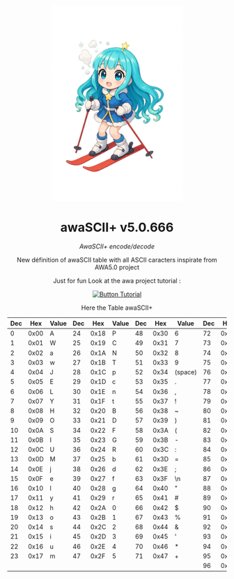 
<div align = center >

<img
    width = 300
    src = 'Resources/awaSCII+.png'
/>

#   awaSCII+ v5.0.666


*AwaSCII+ encode/decode*
<br>

New définition of awaSCII table with all ASCII caracters
inspirate from AWA5.0 project

Just for fun Look at the awa project tutorial :
<!-- 

[![Button Website]][Website]   -->
[![Button Tutorial]][Tutorial]
<!-- 
[![Button Specification]][Specification]  
[![Button Development]][Development]

</div>

<br>
<br>



<br> -->

<!----------------------------------------------------------------------------->
<!-- 
[Button Specification]: https://img.shields.io/badge/Specification-3eb1c2?style=for-the-badge&logoColor=white&logo=GoogleDocs
[Specification]: Documentation/AWA5.0%20Specification.pdf

[Button Development]: https://img.shields.io/badge/Development-007ACC?style=for-the-badge&logoColor=white&logo=VisualStudioCode
[Development]: Documentation/Development.md

[Button Website]: https://img.shields.io/badge/Website-b19d2f?style=for-the-badge&logoColor=white&logo=ElasticStack
[Website]: https://temptempai.github.io/AWA5.0/ -->

[Button Tutorial]: https://img.shields.io/badge/Tutorial-b92319?style=for-the-badge&logoColor=white&logo=YouTube
[Tutorial]: https://www.youtube.com/watch?v=DY70AcaXq40




Here the Table awaSCII+
</div>

| Dec | Hex  | Value | Dec | Hex  | Value | Dec | Hex  | Value | Dec | Hex  | Value |
|-----|------|-------|-----|------|-------|-----|------|-------|-----|------|-------|
| 0   | 0x00 | A     | 24  | 0x18 | P     | 48  | 0x30 | 6     | 72  | 0x48 | /     |
| 1   | 0x01 | W     | 25  | 0x19 | C     | 49  | 0x31 | 7     | 73  | 0x49 | <     |
| 2   | 0x02 | a     | 26  | 0x1A | N     | 50  | 0x32 | 8     | 74  | 0x4A | >     |
| 3   | 0x03 | w     | 27  | 0x1B | T     | 51  | 0x33 | 9     | 75  | 0x4B | ?     |
| 4   | 0x04 | J     | 28  | 0x1C | p     | 52  | 0x34 | (space) | 76 | 0x4C | @   |
| 5   | 0x05 | E     | 29  | 0x1D | c     | 53  | 0x35 | .     | 77  | 0x4D | K     |
| 6   | 0x06 | L     | 30  | 0x1E | n     | 54  | 0x36 | ,     | 78  | 0x4E | Q     |
| 7   | 0x07 | Y     | 31  | 0x1F | t     | 55  | 0x37 | !     | 79  | 0x4F | V     |
| 8   | 0x08 | H     | 32  | 0x20 | B     | 56  | 0x38 | ~     | 80  | 0x50 | X     |
| 9   | 0x09 | O     | 33  | 0x21 | D     | 57  | 0x39 | )     | 81  | 0x51 | Z     |
| 10  | 0x0A | S     | 34  | 0x22 | F     | 58  | 0x3A | (     | 82  | 0x52 | [     |
| 11  | 0x0B | I     | 35  | 0x23 | G     | 59  | 0x3B | -     | 83  | 0x53 | \\    |
| 12  | 0x0C | U     | 36  | 0x24 | R     | 60  | 0x3C | :     | 84  | 0x54 | ]     |
| 13  | 0x0D | M     | 37  | 0x25 | b     | 61  | 0x3D | =     | 85  | 0x55 | ^     |
| 14  | 0x0E | j     | 38  | 0x26 | d     | 62  | 0x3E | ;     | 86  | 0x56 | _     |
| 15  | 0x0F | e     | 39  | 0x27 | f     | 63  | 0x3F | \n    | 87  | 0x57 | \`    |
| 16  | 0x10 | l     | 40  | 0x28 | g     | 64  | 0x40 | "     | 88  | 0x58 | {     |
| 17  | 0x11 | y     | 41  | 0x29 | r     | 65  | 0x41 | #     | 89  | 0x59 | |     |
| 18  | 0x12 | h     | 42  | 0x2A | 0     | 66  | 0x42 | $     | 90  | 0x5A | }     |
| 19  | 0x13 | o     | 43  | 0x2B | 1     | 67  | 0x43 | %     | 91  | 0x5B | k     |
| 20  | 0x14 | s     | 44  | 0x2C | 2     | 68  | 0x44 | &     | 92  | 0x5C | q     |
| 21  | 0x15 | i     | 45  | 0x2D | 3     | 69  | 0x45 | '     | 93  | 0x5D | v     |
| 22  | 0x16 | u     | 46  | 0x2E | 4     | 70  | 0x46 | *     | 94  | 0x5E | x     |
| 23  | 0x17 | m     | 47  | 0x2F | 5     | 71  | 0x47 | +     | 95  | 0x5F | z     |
|     |      |       |     |      |       |     |      |       | 96  | 0x60 | \t   |

